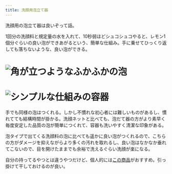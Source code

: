```yaml
---
title: 洗顔用泡立て器
---
```

洗顔用の泡立て器は良いぞって話。

1回分の洗顔料と規定量の水を入れて、10秒弱ほどシュコシュコやると、レモン1個分ぐらいの良い泡ができあがるという、簡単な仕組み。手に乗せてひっくり返しても落ちないような、良い泡ができる。

![](https://lh5.googleusercontent.com/202XL6bzb6hLkIMONVCWdTyN91WmcfpVVAME41yfrlCeK8Zz3DGrWFOoNDdeIqn02imGs41oQ_0HrJ-cyiKSUS4gZFz0aAKX-MYl4OJC1f0j5b97Qy9TQ-PMzfQ_5JYL9CGCtnjIDmiEXTEPOKb0BBnVAe0-sk7Wv7KeBHVrIdssx_Io_yWH2chbDgxv "角が立つようなふかふかの泡")
===================================================================================================================================================================================================================================================

![](https://lh3.googleusercontent.com/Ju8FNJCz-hER7RWe1VhJrxNAW5_4xHfb4Vf_w2A16kUnqRQvZZ4lHy-P4aqVXxY4MyOmVg0YhvEGciNfOrPU8vAUWpObY0kzWa8awdY-9DwSG8zzTGessvJ-HYM9UgRU-aw0zh63UY4qHVD8ve66Pbu9f04BmQ0Qo57oKucUayu2yMPyMVOJDy20NZow "シンプルな仕組みの容器")
=================================================================================================================================================================================================================================================

手でも同様の泡はつくれる。しかし不慣れな初心者には難しいものがあるし、慣れてても結構時間が掛かる。洗顔ネットと比べても、泡だて器の方がより素早く毎度安定した品質の泡が簡単につくれて、容器も洗いやすく清潔な印象がある。

泡タイプで出てくる洗顔料の泡に比べても遥かに良い泡がつくれるので、こちらの方がダメージを抑えながらより多くの汚れを取れるし、良い泡はなかなか垂れてこないので、目を開けたままでも余裕で洗えるぐらい洗顔が楽になる。

自分の持ってるやつとは違うやつだけど、個人的には[この商品](https://www.amazon.co.jp/dp/B09KMP9GDN)がおすすめ。引っ掛けて干しておけるのが良い。
